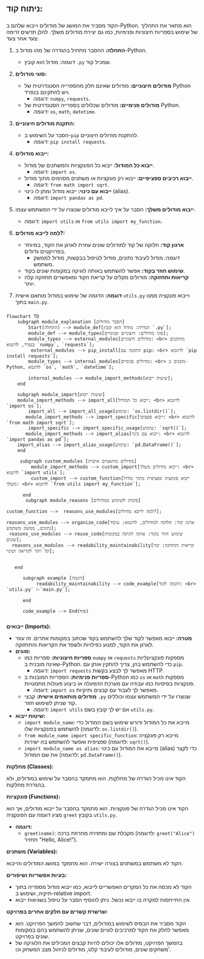 ## ניתוח קוד:

### <algorithm>

הקוד מסביר את המושג של מודולים וייבוא שלהם ב-Python. הוא מתאר את התהליך של שימוש בספריות חיצוניות ופנימיות, כמו גם יצירת מודולים משלך. להלן תרשים זרימה צעד אחר צעד:

1.  **התחלה:** ההסבר מתחיל בהגדרה של מהו מודול ב-Python.
    *   *דוגמה:* מודול הוא קובץ `.py` שמכיל קוד.

2.  **סוגי מודולים:**
    *   **מודולים חיצוניים:** מודולים שאינם חלק מהספרייה הסטנדרטית של Python ויש להתקינם בנפרד.
        *   *דוגמה:* `numpy`, `requests`.
    *   **מודולים פנימיים:** מודולים שכלולים בספרייה הסטנדרטית של Python.
        *   *דוגמה:* `os`, `math`, `datetime`.

3.  **התקנת מודולים חיצוניים:**
    *   הסבר על השימוש ב-`pip` להתקנת מודולים חיצוניים.
        *   *דוגמה:* `pip install requests`.

4.  **ייבוא מודולים:**
    *   **ייבוא כל המודול:** ייבוא כל הפונקציות והמשתנים של מודול.
        *   *דוגמה:* `import os`.
    *   **ייבוא רכיבים ספציפיים:** ייבוא רק פונקציות או משתנים מסוימים מתוך מודול.
        *   *דוגמה:* `from math import sqrt`.
    *   **ייבוא עם כינוי:** ייבוא מודול ומתן לו כינוי (alias).
        *   *דוגמה:* `import pandas as pd`.

5.  **ייבוא מודולים משלך:** הסבר על איך לייבא מודולים שנוצרו על ידי המשתמש עצמו.
    *   *דוגמה:* `import utils` או `from utils import my_function`.

6.  **למה לייבא מודולים?:**
    *   **ארגון קוד:** חלוקה של קוד למודולים שונים עוזרת לארגן את הקוד, במיוחד בפרויקטים גדולים.
        *   *דוגמה:* מודול לעיבוד נתונים, מודול לטיפול בבקשות, מודול לממשק משתמש.
    *   **שימוש חוזר בקוד:** אפשר להשתמש באותה לוגיקה במקומות שונים בקוד.
    *   **קריאות ותחזוקה:** מודולים מקלים על קריאת הקוד ומאפשרים תחזוקה קלה יותר.

7.  **דוגמה:** הדגמה של שימוש במודול מותאם אישית `utils.py` וייבוא פונקציה ממנו בתוך `main.py`.

### <mermaid>

```mermaid
flowchart TD
    subgraph module_explanation [הסבר מודולים]
        Start(התחלה) --> module_def[הגדרה: מודול הוא קובץ `.py`];
        module_def --> module_types[סוגי מודולים: חיצוניים ופנימיים];
        module_types --> external_modules[מודולים חיצוניים: <br> מותקנים בנפרד, לדוגמא `numpy`, `requests`];
         external_modules --> pip_install[התקנה עם pip: <br> לדוגמא `pip install requests`];
        module_types --> internal_modules[מודולים פנימיים: <br> מובנים ב-Python, לדוגמא `os`, `math`, `datetime`];
         
        internal_modules --> module_import_methods[שיטות ייבוא];
    end
      
    subgraph module_import[שיטות ייבוא]
    module_import_methods --> import_all[ייבוא כל המודול: <br> לדוגמא `import os`];
        import_all --> import_all_usage[שימוש: `os.listdir()`];
       module_import_methods --> import_specific[ייבוא ספציפי: <br> לדוגמא `from math import sqrt`];
        import_specific --> import_specific_usage[שימוש: `sqrt()`];
       module_import_methods --> import_alias[ייבוא עם כינוי: <br> לדוגמא `import pandas as pd`];
    import_alias --> import_alias_usage[שימוש: `pd.DataFrame()`];
    end

     subgraph custom_modules [מודולים מותאמים אישית]
         module_import_methods --> custom_import[ייבוא מודולים משלך: <br> לדוגמא `import utils`];
         custom_import --> custom_function[ייבוא פונקציה ספציפית מתוך מודול משלך: <br> לדוגמא `from utils import my_function`];

      end
       subgraph module_reasons [סיבות לשימוש במודולים]

custom_function -->  reasons_use_modules[למה לייבא מודולים?];

reasons_use_modules --> organize_code[ארגון קוד: חלוקה למודולים, לדוגמא: עיבוד נתונים, ממשק משתמש];
 reasons_use_modules --> reuse_code[שימוש חוזר בקוד: אותה לוגיקה במקומות שונים];
  reasons_use_modules --> readability_maintainability[קריאות ותחזוקה: קוד קל יותר לקריאה ושינוי];
   
   
   end

      subgraph example [דוגמה]
           readability_maintainability --> code_example[דוגמה לקוד: <br> `utils.py` ו-`main.py`];

      end

      code_example --> End(סוף)
```

### <explanation>

**ייבואים (Imports):**

*   **מטרה:** ייבוא מאפשר לקוד שלך להשתמש בקוד שכתוב במקומות אחרים. זה עוזר לארגן את הקוד, למנוע כפילויות ולשפר את הקריאות והתחזוקה.
*   **סוגים:**
    *   **ספריות חיצוניות:** ספריות כמו `numpy` או `requests` מספקות פונקציונליות שאינה מובנית ב-Python. כדי להשתמש בהן, צריך להתקין אותן עם `pip`.
        *   *דוגמה:* `import requests` מאפשר לך לבצע בקשות HTTP.
    *   **ספריות פנימיות:** הספריות המובנות ב-Python כמו `os` או `math` מספקות פונקציות בסיסיות כמו עבודה עם מערכת ההפעלה או ביצוע פעולות מתמטיות.
        *   *דוגמה:* `import os` מאפשר לך לעבוד עם קבצים ותיקיות.
    *   **מודולים מותאמים אישית:** קבצי `.py` שנוצרו על ידי המשתמש עצמו וכוללים קוד שניתן לשימוש חוזר.
        *   *דוגמה:* `import utils` אם יש לך קובץ בשם `utils.py`.
*   **שיטות ייבוא:**
    *   `import module_name`: מייבא את כל המודול ודורש שימוש בשם המודול כדי להשתמש בפונקציות שלו (לדוגמה: `os.listdir()`).
    *   `from module_name import specific_function`: מייבא רק פונקציה ספציפית ואפשר להשתמש בה ישירות (לדוגמה: `sqrt()`).
    *   `import module_name as alias`: מייבא את המודול עם כינוי (alias) כדי לקצר את שם המודול (לדוגמה: `pd.DataFrame()`).

**מחלקות (Classes):**

הקוד אינו מכיל הגדרה של מחלקות. הוא מתמקד בהסבר על שימוש במודולים, ולא בהגדרת מחלקות.

**פונקציות (Functions):**

הקוד אינו מכיל הגדרה של פונקציות. הוא מתמקד בהסבר על ייבוא מודולים, אך הוא מציג דוגמה עם הפונקציה `greet` בקובץ `utils.py`.

*   **דוגמה:**
    *   `greet(name)`: מקבלת שם ומחזירה מחרוזת ברכה (לדוגמה: `greet("Alice")` תחזיר "Hello, Alice!").

**משתנים (Variables):**

הקוד לא משתמש במשתנים בצורה ישירה. הוא מתמקד במושג המודולים והייבוא.

**בעיות אפשריות ושיפורים:**

*   הקוד לא מכסה את כל המקרים האפשריים לייבוא, כמו ייבוא מודול מספריה בתוך תיקיה, ושימוש ב-relative import.
*   אין התייחסות למקרה בו ייבוא נכשל. ניתן להוסיף הסבר על טיפול בשגיאות ייבוא.

**שרשרת קשרים עם חלקים אחרים בפרויקט:**

*   הקוד מסביר את הבסיס לשימוש במודולים, דבר שחשוב להמשך הפרויקט. הוא מאפשר לחלק את הקוד למרכיבים לוגיים שונים, שניתן להשתמש בהם במקומות שונים בפרויקט.
*   בהמשך הפרויקט, מודולים אלו יכולים להיות קבצים המכילים את הלוגיקה של משחקים שונים, מודולים לעיבוד קלט, מודולים לניהול מצב המשחק וכו'.